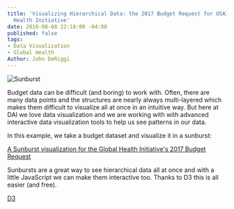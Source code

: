 ```yaml
---
title: 'Visualizing Hierarchical Data: the 2017 Budget Request for USAID''s Global
  Health Initiative'
date: 2016-08-08 22:18:00 -04:00
published: false
tags:
- Data Visualization
- Global Health
Author: John DeRiggi
---
```


![Sunburst](/uploads/Capture.PNG-5e5efd.jpg)

Budget data can be difficult (and boring) to work with. Often, there are many data points and the structures are nearly always multi-layered which makes them difficult to visualize all at once in an intuitive way. But here at DAI we love data visualization and we are working with with advanced interactive data visualization tools to help us see patterns in our data.

In this example, we take a budget dataset and visualize it in a sunburst:

[A Sunburst visualization for the Global Health Initiative's 2017 Budget Request ](https://s3.amazonaws.com/daiblogviz/usaidghi/sunburst.html)

Sunbursts are a great way to see hierarchical data all at once and with a little JavaScript we can make them interactive too. Thanks to D3 this is all easier (and free).

[D3](https://d3js.org/)

